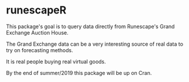 # runescapeR

This package's goal is to query data directly from Runescape's Grand Exchange Auction House.

The Grand Exchange data can be a very interesting source of real data to try on forecasting methods.

It is real people buying real virtual goods.

By the end of summer/2019 this package will be up on Cran.
